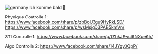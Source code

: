 ![germany](https://github.com/user-attachments/assets/23c9345a-92f6-4d5a-9cd3-500ace886d53)
Ich komme bald 🥰

Physique Controlle 1: 
  https://www.facebook.com/share/p/zbBoU3gu9HyRkLSD/
  https://www.facebook.com/share/p/wsMsjqD3PAB5kmVn/

STI Controlle 1: https://www.facebook.com/share/p/fZhkJEwci9NXue6h/

Algo Controlle 2: https://www.facebook.com/share/14JYgy3QpP/
